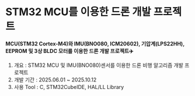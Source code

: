 # STM32 MCU를 이용한 드론 개발 프로젝트

**MCU(STM32 Cortex-M4)와 IMU(BNO080, ICM20602), 기압계(LPS22HH), EEPROM 및 3상 BLDC 모터를 이용한 드론 개발 프로젝트✈️**
1. 개요 : STM32 MCU 및 IMU(BNO080)센서를 이용한 드론 비행 알고리즘 개발 프로젝트
2. 개발 기간 : 2025.06.01 ~ 2025.10.12
3. 사용 Tool : C, STM32CubeIDE, HAL/LL Library
